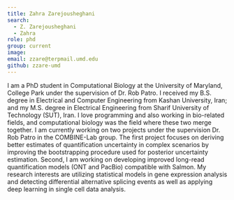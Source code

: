 ```yaml
---
title: Zahra Zarejousheghani
search:
  - Z. Zarejousheghani
  - Zahra
role: phd
group: current
image: 
email: zzare@terpmail.umd.edu
github: zzare-umd
---
```


I am a PhD student in Computational Biology at the University of Maryland, College Park under the supervision of Dr. Rob Patro. I received my B.S. degree in Electrical and Computer Engineering from Kashan University, Iran; and my M.S. degree in Electrical Engineering from Sharif University of Technology (SUT), Iran. I love programming and also working in bio-related fields, and computational biology was the field where these two merge together. I am currently working on two projects under the supervision Dr. Rob Patro in the COMBINE-Lab group.  The first project focuses on deriving better estimates of quantification uncertainty in complex scenarios by improving the bootstrapping procedure used for posterior uncertainty estimation. Second, I am working on developing improved long-read quantification models (ONT and PacBio) compatible with Salmon. My research interests are utilizing statistical models in gene expression analysis and detecting differential alternative splicing events as well as applying deep learning in single cell data analysis.
